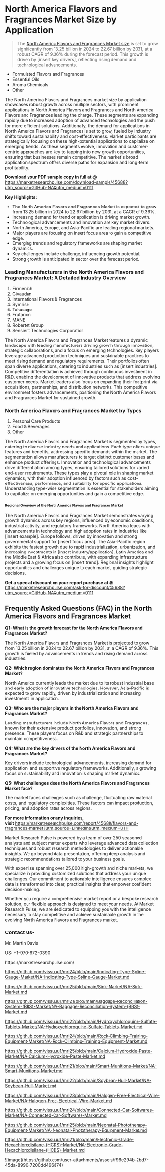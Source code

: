 <h1>North America Flavors and Fragrances Market&nbsp;Size by Application</h1><blockquote><p>The <a href="https://marketresearchpulse.com/download-sample/45688?utm_source=GitHub-NA&amp;utm_medium=0111">North America Flavors and Fragrances Market size</a> is set to grow significantly from 13.25 billion in 2024 to 22.67 billion by 2031, at a robust CAGR of 9.36% during the forecast period. This growth is driven by [insert key drivers], reflecting rising demand and technological advancements.</p></blockquote><ul><li>Formulated Flavors and Fragrances <li> Essential Oils <li> Aroma Chemicals <li> Other</li></ul><p>The North America Flavors and Fragrances market size by application showcases robust growth across multiple sectors, with prominent applications in North America Flavors and Fragrances and North America Flavors and Fragrances leading the charge. These segments are expanding rapidly due to increased adoption of advanced technologies and the push for more efficient solutions. Additionally, the demand for applications in North America Flavors and Fragrances is set to grow, fueled by industry shifts toward sustainability and cost-effectiveness. Market participants are strategically focusing on these high-potential applications to capitalize on emerging trends. As these segments evolve, innovation and customer-centric approaches are key to tapping into new growth opportunities, ensuring that businesses remain competitive. The market's broad application spectrum offers diverse paths for expansion and long-term profitability.</p><p><strong>Download your PDF sample copy in full at @ </strong><a href="https://marketresearchpulse.com/download-sample/45688?utm_source=GitHub-NA&amp;utm_medium=0111">https://marketresearchpulse.com/download-sample/45688?utm_source=GitHub-NA&amp;utm_medium=0111</a></p><p><strong>Key Highlights: </strong></p><ul><li>The North America Flavors and Fragrances Market is expected to grow from 13.25 billion in 2024 to 22.67 billion by 2031, at a CAGR of 9.36%.</li><li>Increasing demand for trend or application is driving market growth.</li><li>Technological advancements and innovation are key market drivers.</li><li>North America, Europe, and Asia-Pacific are leading regional markets.</li><li>Major players are focusing on insert focus area to gain a competitive edge.</li><li>Emerging trends and regulatory frameworks are shaping market dynamics.</li><li>Key challenges include challenge, influencing growth potential.</li><li>Strong growth is anticipated in sector over the forecast period.</li></ul><h3>Leading Manufacturers in the North America Flavors and Fragrances Market: A Detailed Industry Overview</h3><ol><li>Firmenich</li><li>Givaudan</li><li>International Flavors & Fragrances</li><li>Symrise</li><li>Takasago</li><li>Frutarom</li><li>MANE</li><li>Robertet Group</li><li>Sensient Technologies Corporation</li></ol><div class="flex max-w-full flex-col flex-grow"><div class="min-h-8 text-message flex w-full flex-col items-end gap-2 whitespace-normal break-words [.text-message+&amp;]:mt-5" dir="auto" data-message-author-role="assistant" data-message-id="fd8432e4-4910-450d-b182-61b7bfb0a01f" data-message-model-slug="gpt-4o"><div class="flex w-full flex-col gap-1 empty:hidden first:pt-[3px]"><div class="markdown prose w-full break-words dark:prose-invert light"><p>The North America Flavors and Fragrances Market features a dynamic landscape with leading manufacturers driving growth through innovation, strategic collaborations, and a focus on emerging technologies. Key players leverage advanced production techniques and sustainable practices to meet rising demand and regulatory requirements. Their portfolios often span diverse applications, catering to industries such as [insert industries]. Competitive differentiation is achieved through continuous investment in R&amp;D, enabling the development of innovative products that address evolving customer needs. Market leaders also focus on expanding their footprint via acquisitions, partnerships, and distribution networks. This competitive environment fosters advancements, positioning the North America Flavors and Fragrances Market for sustained growth.</p></div></div></div></div><h3>North America Flavors and Fragrances Market by Types</h3><ol><li>Personal Care Products <li> Food & Beverages <li> Other</li></ol><div class="flex max-w-full flex-col flex-grow"><div class="min-h-8 text-message flex w-full flex-col items-end gap-2 whitespace-normal break-words [.text-message+&amp;]:mt-5" dir="auto" data-message-author-role="assistant" data-message-id="084470be-0bb7-4664-bddf-5156b4f41249" data-message-model-slug="gpt-4o-mini"><div class="flex w-full flex-col gap-1 empty:hidden first:pt-[3px]"><div class="markdown prose w-full break-words dark:prose-invert light"><p>The North America Flavors and Fragrances Market is segmented by types, catering to diverse industry needs and applications. Each type offers unique features and benefits, addressing specific demands within the market. The segmentation allows manufacturers to target distinct customer bases and enhance product offerings. Innovation and technological advancements drive differentiation among types, ensuring tailored solutions for varied end-user requirements. These types play a pivotal role in shaping market dynamics, with their adoption influenced by factors such as cost-effectiveness, performance, and suitability for specific applications. Understanding type-wise segmentation is essential for stakeholders aiming to capitalize on emerging opportunities and gain a competitive edge.</p></div></div></div></div><h3><span style="font-size: 11px;">Regional Overview of the North America Flavors and Fragrances Market</span></h3><div class="flex max-w-full flex-col flex-grow"><div class="min-h-8 text-message flex w-full flex-col items-end gap-2 whitespace-normal break-words [.text-message+&amp;]:mt-5" dir="auto" data-message-author-role="assistant" data-message-id="e9038762-ce64-4e30-91c9-9bd413514231" data-message-model-slug="gpt-4o-mini"><div class="flex w-full flex-col gap-1 empty:hidden first:pt-[3px]"><div class="markdown prose w-full break-words dark:prose-invert light"><p>The North America Flavors and Fragrances Market demonstrates varying growth dynamics across key regions, influenced by economic conditions, industrial activity, and regulatory frameworks. North America leads with advancements in technology and high adoption rates in industries like [insert example]. Europe follows, driven by innovation and strong governmental support for [insert focus area]. The Asia-Pacific region exhibits the fastest growth due to rapid industrialization, urbanization, and increasing investments in [insert industry/application]. Latin America and the Middle East &amp; Africa also contribute, with expanding infrastructure projects and a growing focus on [insert trend]. Regional insights highlight opportunities and challenges unique to each market, guiding strategic decisions.</p></div></div></div></div><p><strong>Get a special discount on your report purchase at @ </strong><a href="https://marketresearchpulse.com/ask-for-discount/45688?utm_source=GitHub-NA&amp;utm_medium=0111">https://marketresearchpulse.com/ask-for-discount/45688?utm_source=GitHub-NA&amp;utm_medium=0111</a></p><h2>Frequently Asked Questions (FAQ) in the North America Flavors and Fragrances Market</h2><p><strong>Q1: What is the growth forecast for the North America Flavors and Fragrances Market?</strong></p><p>The North America Flavors and Fragrances Market is projected to grow from 13.25 billion in 2024 to 22.67 billion by 2031, at a CAGR of 9.36%. This growth is fueled by advancements in trends and rising demand across industries.</p><p><strong>Q2: Which region dominates the North America Flavors and Fragrances Market?</strong></p><p>North America currently leads the market due to its robust industrial base and early adoption of innovative technologies. However, Asia-Pacific is expected to grow rapidly, driven by industrialization and increasing investments in application.</p><p><strong>Q3: Who are the major players in the North America Flavors and Fragrances Market?</strong></p><p>Leading manufacturers include North America Flavors and Fragrances, known for their extensive product portfolios, innovation, and strong presence. These players focus on R&amp;D and strategic partnerships to maintain competitiveness.</p><p><strong>Q4: What are the key drivers of the North America Flavors and Fragrances Market?</strong></p><p>Key drivers include technological advancements, increasing demand for application, and supportive regulatory frameworks. Additionally, a growing focus on sustainability and innovation is shaping market dynamics.</p><p><strong>Q5: What challenges does the North America Flavors and Fragrances Market face?</strong></p><p>The market faces challenges such as challenge, fluctuating raw material costs, and regulatory complexities. These factors can impact production, pricing, and adoption rates across regions.</p><p><strong>For more information or any inquiries, visit&nbsp;</strong><a href="https://marketresearchpulse.com/report/45688/flavors-and-fragrances-market?utm_source=Linkedin&utm_medium=0111">https://marketresearchpulse.com/report/45688/flavors-and-fragrances-market?utm_source=Linkedin&utm_medium=0111</a></p><p>Market Research Pulse is powered by a team of over 250 seasoned analysts and subject matter experts who leverage advanced data collection techniques and robust research methodologies to deliver actionable insights. We go beyond data presentation, offering deep analysis and strategic recommendations tailored to your business goals.</p><p>With expertise spanning over 25,000 high-growth and niche markets, we specialize in providing customized solutions that address your unique challenges. Our commitment to actionable intelligence ensures complex data is transformed into clear, practical insights that empower confident decision-making.</p><p>Whether you require a comprehensive market report or a bespoke research solution, our flexible approach is designed to meet your needs. At Market Research Pulse, we are dedicated to equipping you with the intelligence necessary to stay competitive and achieve sustainable growth in the evolving North America Flavors and Fragrances market.</p><h3><strong>Contact Us-</strong></h3><p>Mr. Martin Davis</p><p>US: +1-970-672-0390</p><p>https://marketresearchpulse.com/</p><p><a href="https://github.com/vissuuu1/mri24/blob/main/Indicating-Type-Spline-Gauge-Market/NA-Indicating-Type-Spline-Gauge-Market.md">https://github.com/vissuuu1/mri24/blob/main/Indicating-Type-Spline-Gauge-Market/NA-Indicating-Type-Spline-Gauge-Market.md</a></p><p><a href="https://github.com/vissuuu1/mri25/blob/main/Sink-Market/NA-Sink-Market.md">https://github.com/vissuuu1/mri25/blob/main/Sink-Market/NA-Sink-Market.md</a></p><p><a href="https://github.com/vissuuu1/mri21/blob/main/Baggage-Reconciliation-System-(BRS)-Market/NA-Baggage-Reconciliation-System-(BRS)-Market.md">https://github.com/vissuuu1/mri21/blob/main/Baggage-Reconciliation-System-(BRS)-Market/NA-Baggage-Reconciliation-System-(BRS)-Market.md</a></p><p><a href="https://github.com/vissuuu1/mri22/blob/main/Hydroxychloroquine-Sulfate-Tablets-Market/NA-Hydroxychloroquine-Sulfate-Tablets-Market.md">https://github.com/vissuuu1/mri22/blob/main/Hydroxychloroquine-Sulfate-Tablets-Market/NA-Hydroxychloroquine-Sulfate-Tablets-Market.md</a></p><p><a href="https://github.com/vissuuu1/mri24/blob/main/Rock-Climbing-Training-Equipment-Market/NA-Rock-Climbing-Training-Equipment-Market.md">https://github.com/vissuuu1/mri24/blob/main/Rock-Climbing-Training-Equipment-Market/NA-Rock-Climbing-Training-Equipment-Market.md</a></p><p><a href="https://github.com/vissuuu1/mri25/blob/main/Calcium-Hydroxide-Paste-Market/NA-Calcium-Hydroxide-Paste-Market.md">https://github.com/vissuuu1/mri25/blob/main/Calcium-Hydroxide-Paste-Market/NA-Calcium-Hydroxide-Paste-Market.md</a></p><p><a href="https://github.com/vissuuu1/mri21/blob/main/Smart-Munitions-Market/NA-Smart-Munitions-Market.md">https://github.com/vissuuu1/mri21/blob/main/Smart-Munitions-Market/NA-Smart-Munitions-Market.md</a></p><p><a href="https://github.com/vissuuu1/mri22/blob/main/Soybean-Hull-Market/NA-Soybean-Hull-Market.md">https://github.com/vissuuu1/mri22/blob/main/Soybean-Hull-Market/NA-Soybean-Hull-Market.md</a></p><p><a href="https://github.com/vissuuu1/mri23/blob/main/Halogen-Free-Electrical-Wire-Market/NA-Halogen-Free-Electrical-Wire-Market.md">https://github.com/vissuuu1/mri23/blob/main/Halogen-Free-Electrical-Wire-Market/NA-Halogen-Free-Electrical-Wire-Market.md</a></p><p><a href="https://github.com/vissuuu1/mri24/blob/main/Connected-Car-Softwares-Market/NA-Connected-Car-Softwares-Market.md">https://github.com/vissuuu1/mri24/blob/main/Connected-Car-Softwares-Market/NA-Connected-Car-Softwares-Market.md</a></p><p><a href="https://github.com/vissuuu1/mri25/blob/main/Neonatal-Phototherapy-Equipment-Market/NA-Neonatal-Phototherapy-Equipment-Market.md">https://github.com/vissuuu1/mri25/blob/main/Neonatal-Phototherapy-Equipment-Market/NA-Neonatal-Phototherapy-Equipment-Market.md</a></p><p><a href="https://github.com/vissuuu1/mri21/blob/main/Electronic-Grade-Hexachlorodisilane-(HCDS)-Market/NA-Electronic-Grade-Hexachlorodisilane-(HCDS)-Market.md">https://github.com/vissuuu1/mri21/blob/main/Electronic-Grade-Hexachlorodisilane-(HCDS)-Market/NA-Electronic-Grade-Hexachlorodisilane-(HCDS)-Market.md</a></p>
![image](https://github.com/user-attachments/assets/f96e294b-2bd7-45da-8990-7200dd496874)
